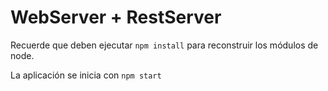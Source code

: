 # WebServer + RestServer

Recuerde que deben ejecutar `npm install` para reconstruir los módulos de node.

La aplicación se inicia con `npm start`

